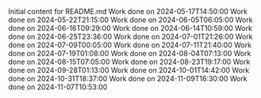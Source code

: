 Initial content for README.md
Work done on 2024-05-17T14:50:00
Work done on 2024-05-22T21:15:00
Work done on 2024-06-05T06:05:00
Work done on 2024-06-16T09:29:00
Work done on 2024-06-14T10:59:00
Work done on 2024-06-25T23:36:00
Work done on 2024-07-01T21:26:00
Work done on 2024-07-09T00:05:00
Work done on 2024-07-11T21:40:00
Work done on 2024-07-19T01:08:00
Work done on 2024-08-04T07:13:00
Work done on 2024-08-15T07:05:00
Work done on 2024-08-23T19:17:00
Work done on 2024-09-28T01:13:00
Work done on 2024-10-01T14:42:00
Work done on 2024-10-31T18:37:00
Work done on 2024-11-09T16:30:00
Work done on 2024-11-07T10:53:00
